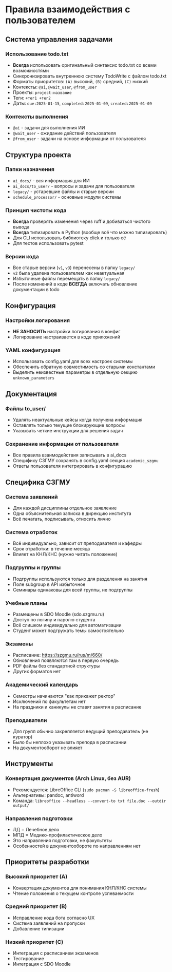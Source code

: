 # Правила взаимодействия с пользователем

## Система управления задачами

### Использование todo.txt
- **Всегда** использовать оригинальный синтаксис todo.txt со всеми возможностями
- Синхронизировать внутреннюю систему TodoWrite с файлом todo.txt
- Форматы приоритетов: `(A)` высокий, `(B)` средний, `(C)` низкий
- Контексты: `@ai`, `@wait_user`, `@from_user` 
- Проекты: `project:название`
- Теги: `+тег1 +тег2`
- Даты: `due:2025-01-15`, `completed:2025-01-09`, `created:2025-01-09`

### Контексты выполнения
- `@ai` - задачи для выполнения ИИ
- `@wait_user` - ожидание действий пользователя
- `@from_user` - задачи на основе информации от пользователя

## Структура проекта

### Папки назначения
- `ai_docs/` - вся информация для ИИ
- `ai_docs/to_user/` - вопросы и задачи для пользователя  
- `legacy/` - устаревшие файлы и старые версии
- `schedule_processor/` - основные модули системы

### Принцип чистоты кода
- **Всегда** проверять изменения через ruff и добиваться чистого вывода
- **Всегда** типизировать в Python (вообще всё что можно типизировать)
- Для CLI использовать библиотеку click и только её
- Для тестов использовать pytest

### Версии кода
- Все старые версии (`v1`, `v3`) перенесены в папку `legacy/`
- `v2` была удалена пользователем как неактуальная
- Избыточные файлы перемещать в папку `legacy/`
- После изменений в коде **ВСЕГДА** включать обновление документации в todo

## Конфигурация

### Настройки логирования
- **НЕ ЗАНОСИТЬ** настройки логирования в конфиг
- Логирование настраивается в коде приложений

### YAML конфигурация
- Использовать config.yaml для всех настроек системы
- Обеспечить обратную совместимость со старыми константами
- Выделить неизвестные параметры в отдельную секцию `unknown_parameters`

## Документация

### Файлы to_user/
- Удалять неактуальные кейсы когда получена информация
- Оставлять только текущие блокирующие вопросы
- Указывать четкие инструкции для решения задач

### Сохранение информации от пользователя
- Все правила взаимодействия записывать в ai_docs
- Специфику СЗГМУ сохранять в config.yaml секция `academic_szgmu`
- Ответы пользователя интегрировать в конфигурацию

## Специфика СЗГМУ

### Система заявлений
- Для каждой дисциплины отдельное заявление
- Одна объяснительная записка в дирекцию института  
- Всё печатать, подписывать, относить лично

### Система отработок
- Всё индивидуально, зависит от преподавателя и кафедры
- Срок отработки: в течение месяца
- Влияет на КНЛ/КНС (нужно читать положение)

### Подгруппы и группы  
- Подгруппы используются только для разделения на занятия
- Поле subgroup в API избыточное
- Семинары одинаковы для всей группы, не подгруппы

### Учебные планы
- Размещены в SDO Moodle (sdo.szgmu.ru)
- Доступ по логину и паролю студента
- Всё слишком индивидуально для автоматизации
- Студент может подгружать темы самостоятельно

### Экзамены
- Расписание: https://szgmu.ru/rus/m/660/
- Обновления появляются там в первую очередь
- PDF файлы без стандартной структуры
- Других форматов нет

### Академический календарь
- Семестры начинаются "как прикажет ректор"
- Исключений по факультетам нет
- На праздники и каникулы не ставят занятия в расписание

### Преподаватели
- Для групп обычно закрепляется ведущий преподаватель (не куратор)
- Было бы неплохо указывать препода в расписании
- На документооборот не влияет

## Инструменты

### Конвертация документов (Arch Linux, без AUR)
- Рекомендуется: LibreOffice CLI (`sudo pacman -S libreoffice-fresh`)
- Альтернативы: pandoc, antiword
- Команда: `libreoffice --headless --convert-to txt file.doc --outdir output/`

### Направления подготовки
- ЛД = Лечебное дело  
- МПД = Медико-профилактическое дело
- Это направления подготовки, не факультеты
- Особенностей в документообороте по направлениям нет

## Приоритеты разработки

### Высокий приоритет (A)
- Конвертация документов для понимания КНЛ/КНС системы
- Чтение положения о текущем контроле успеваемости

### Средний приоритет (B)  
- Исправление кода бота согласно UX
- Система заявлений на пропуски
- Добавление типизации

### Низкий приоритет (C)
- Интеграция с расписанием экзаменов
- Тестирование
- Интеграция с SDO Moodle